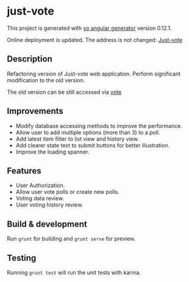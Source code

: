 # just-vote

This project is generated with [yo angular generator](https://github.com/yeoman/generator-angular)
version 0.12.1.

Online deployment is updated. The address is not changed: [Just-vote](https://popping-heat-1428.firebaseapp.com)

## Description

Refactoring version of Just-vote web application. Perform significant modification to the old version.

The old version can be still accessed via [vote](https://github.com/mrkiddo/vote)

## Improvements

* Modify database accessing methods to improve the performance.
* Allow user to add multiple options (more than 3) to a poll.
* Add latest item filter to list view and history view.
* Add clearer state text to submit buttons for better illustration.
* Improve the loading spanner.

## Features

* User Authorization.
* Allow user vote polls or create new polls.
* Voting data review.
* User voting history review.

## Build & development

Run `grunt` for building and `grunt serve` for preview.

## Testing

Running `grunt test` will run the unit tests with karma.
